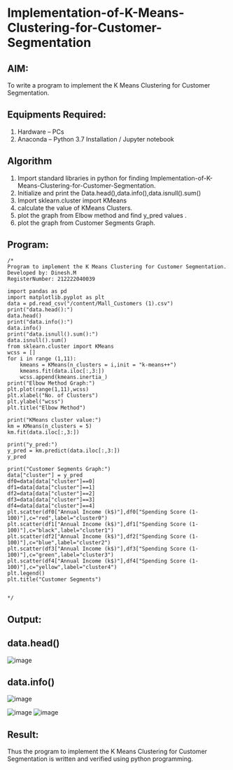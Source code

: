 # Implementation-of-K-Means-Clustering-for-Customer-Segmentation

## AIM:
To write a program to implement the K Means Clustering for Customer Segmentation.

## Equipments Required:
1. Hardware – PCs
2. Anaconda – Python 3.7 Installation / Jupyter notebook

## Algorithm

1. Import standard libraries in python for finding Implementation-of-K-Means-Clustering-for-Customer-Segmentation.
2. Initialize and print the Data.head(),data.info(),data.isnull().sum()
3. Import sklearn.cluster import KMeans
4. calculate the value of KMeans Clusters.
  5. plot the graph from Elbow method and find y_pred values .
6. plot the graph from Customer Segments Graph.


## Program:
```
/*
Program to implement the K Means Clustering for Customer Segmentation.
Developed by: Dinesh.M
RegisterNumber: 212222040039

import pandas as pd
import matplotlib.pyplot as plt
data = pd.read_csv("/content/Mall_Customers (1).csv")
print("data.head():")
data.head()
print("data.info():")
data.info()
print("data.isnull().sum():")
data.isnull().sum()
from sklearn.cluster import KMeans
wcss = []
for i in range (1,11):
    kmeans = KMeans(n_clusters = i,init = "k-means++")
    kmeans.fit(data.iloc[:,3:])
    wcss.append(kmeans.inertia_)
print("Elbow Method Graph:")
plt.plot(range(1,11),wcss)
plt.xlabel("No. of Clusters")
plt.ylabel("wcss")
plt.title("Elbow Method")

print("KMeans cluster value:")
km = KMeans(n_clusters = 5)
km.fit(data.iloc[:,3:])

print("y_pred:")
y_pred = km.predict(data.iloc[:,3:])
y_pred

print("Customer Segments Graph:")
data["cluster"] = y_pred
df0=data[data["cluster"]==0]
df1=data[data["cluster"]==1]
df2=data[data["cluster"]==2]
df3=data[data["cluster"]==3]
df4=data[data["cluster"]==4]
plt.scatter(df0["Annual Income (k$)"],df0["Spending Score (1-100)"],c="red",label="cluster0")
plt.scatter(df1["Annual Income (k$)"],df1["Spending Score (1-100)"],c="black",label="cluster1")
plt.scatter(df2["Annual Income (k$)"],df2["Spending Score (1-100)"],c="blue",label="cluster2")
plt.scatter(df3["Annual Income (k$)"],df3["Spending Score (1-100)"],c="green",label="cluster3")
plt.scatter(df4["Annual Income (k$)"],df4["Spending Score (1-100)"],c="yellow",label="cluster4")
plt.legend()
plt.title("Customer Segments")


*/
```

## Output:
## data.head()
![image](https://github.com/dineshmohan24102004/Implementation-of-K-Means-Clustering-for-Customer-Segmentation/assets/119478475/bafa164d-581e-438e-8cb9-1eaa02368fd7)
## data.info()
![image](https://github.com/dineshmohan24102004/Implementation-of-K-Means-Clustering-for-Customer-Segmentation/assets/119478475/db93ff6e-0df0-4e39-95da-1644ee02bdca)

![image](https://github.com/dineshmohan24102004/Implementation-of-K-Means-Clustering-for-Customer-Segmentation/assets/119478475/623a5727-6b3c-4e2a-aec3-3d21a19b966c)
![image](https://github.com/dineshmohan24102004/Implementation-of-K-Means-Clustering-for-Customer-Segmentation/assets/119478475/d20586b9-b10c-4d73-9cc8-866e2fb4cd82)






## Result:
Thus the program to implement the K Means Clustering for Customer Segmentation is written and verified using python programming.
